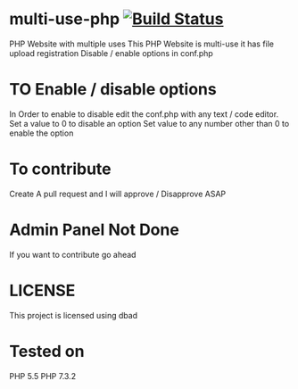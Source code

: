 # multi-use-php [![Build Status](https://travis-ci.org/dwyl/esta.svg?branch=master)](https://xrillex.tk)
PHP Website with multiple uses
This PHP Website is multi-use it has file upload registration Disable / enable options in conf.php
# TO Enable / disable options
In Order to enable to disable edit the conf.php with any text / code editor.
Set a value to 0 to disable an option
Set value to any number other than 0 to enable the option
# To contribute
Create A pull request and I will approve / Disapprove ASAP
# Admin Panel Not Done
If you want to contribute go ahead
# LICENSE
This project is licensed using dbad
# Tested on
PHP 5.5
PHP 7.3.2